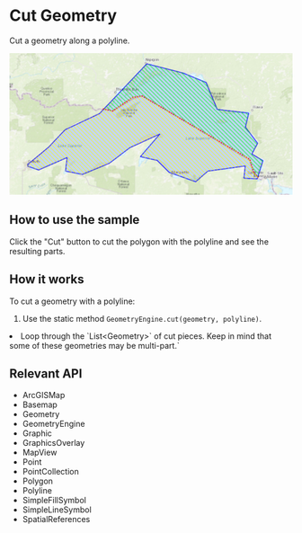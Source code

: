 # Cut Geometry

Cut a geometry along a polyline.

![](CutGeometry.png)

## How to use the sample

Click the "Cut" button to cut the polygon with the polyline and see the resulting parts.

## How it works

To cut a geometry with a polyline:


1.  Use the static method `GeometryEngine.cut(geometry, polyline)`.
  <li>Loop through the `List&lt;Geometry&gt;` of cut pieces. Keep in mind that some of these geometries may
   be multi-part.`


## Relevant API


*   ArcGISMap
*   Basemap
*   Geometry
*   GeometryEngine
*   Graphic
*   GraphicsOverlay
*   MapView
*   Point
*   PointCollection
*   Polygon
*   Polyline
*   SimpleFillSymbol
*   SimpleLineSymbol
*   SpatialReferences

